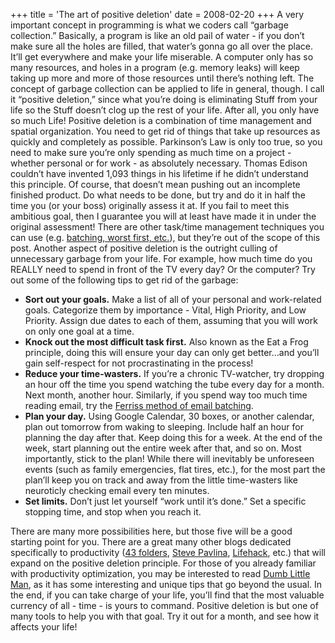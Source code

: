 +++
title = 'The art of positive deletion'
date = 2008-02-20
+++
A very important concept in programming is what we coders call “garbage collection.” Basically, a program is like an old pail of water - if you don’t make sure all the holes are filled, that water’s gonna go all over the place. It’ll get everywhere and make your life miserable. A computer only has so many resources, and holes in a program (e.g. memory leaks) will keep taking up more and more of those resources until there’s nothing left. The concept of garbage collection can be applied to life in general, though. I call it “positive deletion,” since what you’re doing is eliminating Stuff from your life so the Stuff doesn’t clog up the rest of your life. After all, you only have so much Life! Positive deletion is a combination of time management and spatial organization. You need to get rid of things that take up resources as quickly and completely as possible. Parkinson’s Law is only too true, so you need to make sure you’re only spending as much time on a project - whether personal or for work - as absolutely necessary. Thomas Edison couldn’t have invented 1,093 things in his lifetime if he didn’t understand this principle. Of course, that doesn’t mean pushing out an incomplete finished product. Do what needs to be done, but try and do it in half the time you (or your boss) originally assess it at. If you fail to meet this ambitious goal, then I guarantee you will at least have made it in under the original assessment! There are other task/time management techniques you can use (e.g. [batching, worst first, etc.](http://www.stevepavlina.com/blog/2007/05/33-rules-to-boost-your-productivity/)), but they’re out of the scope of this post. Another aspect of positive deletion is the outright culling of unnecessary garbage from your life. For example, how much time do you REALLY need to spend in front of the TV every day? Or the computer? Try out some of the following tips to get rid of the garbage:

*   **Sort out your goals.** Make a list of all of your personal and work-related goals. Categorize them by importance - Vital, High Priority, and Low Priority. Assign due dates to each of them, assuming that you will work on only one goal at a time.
*   **Knock out the most difficult task first.** Also known as the Eat a Frog principle, doing this will ensure your day can only get better…and you’ll gain self-respect for not procrastinating in the process!
*   **Reduce your time-wasters.** If you’re a chronic TV-watcher, try dropping an hour off the time you spend watching the tube every day for a month. Next month, another hour. Similarly, if you spend way too much time reading email, try the [Ferriss method of email batching](http://www.fourhourworkweek.com/blog/2007/03/22/how-to-check-e-mail-twice-a-day-or-once-every-10-days/).
*   **Plan your day.** Using Google Calendar, 30 boxes, or another calendar, plan out tomorrow from waking to sleeping. Include half an hour for planning the day after that. Keep doing this for a week. At the end of the week, start planning out the entire week after that, and so on. Most importantly, stick to the plan! While there will inevitably be unforeseen events (such as family emergencies, flat tires, etc.), for the most part the plan’ll keep you on track and away from the little time-wasters like neuroticly checking email every ten minutes.
*   **Set limits.** Don’t just let yourself “work until it’s done.” Set a specific stopping time, and stop when you reach it.

There are many more possibilities here, but those five will be a good starting point for you. There are a great many other blogs dedicated specifically to productivity ([43 folders](http://www.43folders.com/), [Steve Pavlina](http://www.stevepavlina.com/), [Lifehack](http://www.lifehack.org/), etc.) that will expand on the positive deletion principle. For those of you already familiar with productivity optimization, you may be interested to read [Dumb Little Man](http://www.dumblittleman.com/), as it has some interesting and unique tips that go beyond the usual. In the end, if you can take charge of your life, you’ll find that the most valuable currency of all - time - is yours to command. Positive deletion is but one of many tools to help you with that goal. Try it out for a month, and see how it affects your life!